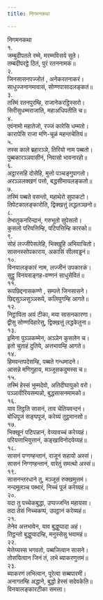 ```yaml
---
title: निगमनकथा

---
```

निगमनकथा  
१.  
जम्बुदीपतले रम्मे, मरम्मविसये सुते।  
तम्बदीपरट्ठे ठितं, पुरं रतननामकं॥  
२.  
जिनसासनपज्जोतं , अनेकरतनाकरं।  
साधुज्जनानमावासं, सोण्णपासादलङ्कतं॥  
३.  
तस्मिं रतनपुरम्हि, राजानेकरट्ठिस्सरो।  
सिरीसुधम्मराजाति, महाअधिपतीति च॥  
४.  
एवंनामो महातेजो, रज्जं कारेसि धम्मतो।  
कारापेसि राजा मणि-चूळं महन्तचेतियं॥  
५.  
तस्स काले ब्रहारञ्ञे, तिरियो नाम पब्बतो।  
पुब्बकारञ्ञवासीनं, निवासो भावनारहो॥  
६.  
अट्ठारसहि दोसेहि, मुत्तो पञ्चङ्गुपागतो।  
अरञ्ञलक्खणं पत्तो, बद्धसीमायलङ्कतो॥  
७.  
तस्मिं पब्बते वसन्तो, महाथेरो सुपाकटो।  
तिपेटकालङ्कारोति, द्विक्खत्तुं लद्धलञ्छनो॥  
८.  
तेभातुकनरिन्दानं, गरुभूतो सुपेसलो।  
कुसलो परियत्तिम्हि, पटिपत्तिम्हि कारको॥  
९.  
सोहं लज्जीपेसलेहि, भिक्खूहि अभियाचितो।  
सासनस्सोपकाराय, अकासिं सीलवड्ढनं॥  
१०.  
विनयालङ्कारं नाम, लज्जीनं उपकारकं।  
सुट्ठु विनयसङ्गह-वण्णनं साधुसेवितं॥  
११.  
रूपछिद्दनासकण्णे , सम्पत्ते जिनसासने।  
छिद्दसुञ्ञसुञ्ञरूपे, कलियुगम्हि आगते॥  
१२.  
निट्ठापिता अयं टीका, मया सासनकारणा।  
द्वीसु सोण्णविहारेसु, द्विक्खत्तुं लद्धकेतुना॥  
१३.  
इमिना पुञ्ञकम्मेन, अञ्ञेन कुसलेन च।  
इतो चुताहं दुतिये, अत्तभावम्हि आगते॥  
१४.  
हिमवन्तपदेसम्हि, पब्बते गन्धमादने।  
आसन्ने मणिगुहाय, मञ्जूसकदुमस्स च॥  
१५.  
तस्मिं हेस्सं भुम्मदेवो, अतिदीघायुको वरो।  
पञ्ञावीरियसम्पन्नो, बुद्धसासनमामको॥  
१६.  
याव तिट्ठति सासनं, ताव चेतियवन्दनं।  
बोधिपूजं सङ्घपूजं, करेय्यं तुट्ठमानसो॥  
१७.  
भिक्खूनं पटिपन्नानं, वेय्यावच्चं करेय्यहं।  
परियत्ताभियुत्तानं, कङ्खाविनोदयेय्यहं॥  
१८.  
सासनं पग्गण्हन्तानं, राजूनं सहायो अस्सं।  
सासनं निग्गण्हन्तानं, वारेतुं समत्थो अस्सं॥  
१९.  
सासनन्तरधाने तु, मञ्जूसं रुक्खमुत्तमं।  
नन्दमूलञ्च पब्भारं, निच्चं पूजं करेय्यहं॥  
२०.  
यदा तु पच्चेकबुद्धा, उप्पज्जन्ति महायसा।  
तदा तेसं निच्चकप्पं, उपट्ठानं करेय्यहं॥  
२१.  
तेनेव अत्तभावेन, याव बुद्धुप्पादा अहं।  
तिट्ठन्तो बुद्धुप्पादम्हि, मनुस्सेसु भवामहं॥  
२२.  
मेत्तेय्यस्स भगवतो, पब्बजित्वान सासने।  
तोसयित्वान जिनं तं, लभे ब्याकरणुत्तमं॥  
२३.  
ब्याकरणं लभित्वान, पूरेत्वा सब्बपारमी।  
अनागतम्हि अद्धाने, बुद्धो हेस्सं सदेवकेति॥  
विनयालङ्कारटीका समत्ता।  